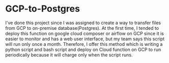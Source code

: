 # GCP-to-Postgres

I've done this project since I was assigned to create a way to transfer files from GCP to on-premise database(Postgres). At the first time, I tended to deploy this function on google cloud composer or airflow on GCP since it is easier to monitor and has a web user interface, but my team says this script will run only once a month. Therefore, I offer this method which is writing a python script and bash script and deploy on Cloud function on GCP to run periodically because it will charge only when the script runs. 
